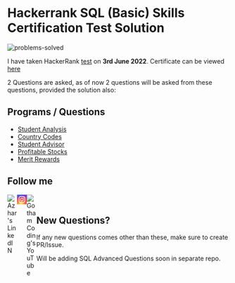 # Hackerrank SQL (Basic) Skills Certification Test Solution

![problems-solved](https://img.shields.io/badge/problem%20solved-5-1f72ff.svg)

I have taken HackerRank [test](https://www.hackerrank.com/skills-verification/sql_basic) on __3rd June 2022__. 
Certificate can be viewed [here](https://www.hackerrank.com/certificates/b8d32dd8308f)

2 Questions are asked, as of now 2 questions will be asked from these questions, provided the solution also:
## Programs / Questions
- [Student Analysis](student-analysis.sql)
- [Country Codes](country-codes.sql)
- [Student Advisor](student-advisor.sql)
- [Profitable Stocks](profitable-stocks.sql)
- [Merit Rewards](merit-rewards.sql)

## Follow me

<a href="https://www.linkedin.com/in/azhark/">
  <img align="left" alt="Azhar's LinkedIN" width="22px" src="https://raw.githubusercontent.com/peterthehan/peterthehan/master/assets/linkedin.svg" />
</a>
<a href="https://instagram.com/officialazhark">
  <img align="left" alt="Azhar Khan | Twitter" width="22px" src="https://raw.githubusercontent.com/edent/SuperTinyIcons/91a804aef38847ce0d70cc4f796da8931b2f1f19/images/svg/instagram.svg" />
</a>
<a href="https://www.youtube.com/gothamcoding">
  <img align="left" alt="Gotham Coding's YouTube" width="22px" src="https://raw.githubusercontent.com/peterthehan/peterthehan/master/assets/youtube.svg" />
</a>

<br/>

## New Questions?
If any new questions comes other than these, make sure to create PR/Issue.

Will be adding SQL Advanced Questions soon in separate repo.
